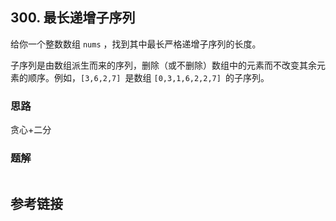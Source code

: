 ## 300. 最长递增子序列
 给你一个整数数组 `nums` ，找到其中最长严格递增子序列的长度。

子序列是由数组派生而来的序列，删除（或不删除）数组中的元素而不改变其余元素的顺序。例如，`[3,6,2,7] `是数组 `[0,3,1,6,2,2,7] `的子序列。


### 思路
贪心+二分

### 题解
```java

```
## 参考链接